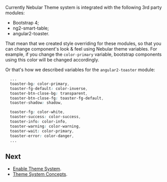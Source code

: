 Currently Nebular Theme system is integrated with the following 3rd party modules:

- Bootstrap 4;
- ng2-smart-table;
- angular2-toaster.

That mean that we created style overriding for these modules, so that you can change component's look & feel using Nebular theme variables.
For example, if you change the `color-primary` variable, bootstrap components using this color will be changed accordingly.


Or that's how we described variables for the `angular2-toaster` module:

```scss
  ...
  toaster-bg: color-primary,
  toaster-fg-default: color-inverse,
  toaster-btn-close-bg: transparent,
  toaster-btn-close-fg: toaster-fg-default,
  toaster-shadow: shadow,

  toaster-fg: color-white,
  toaster-success: color-success,
  toaster-info: color-info,
  toaster-warning: color-warning,
  toaster-wait: color-primary,
  toaster-error: color-danger,
  ...

```
 
## Next

- [Enable Theme System](#/docs/guides/enabling-theme-system).
- [Theme System Concepts](#/docs/concepts/theme-system).
